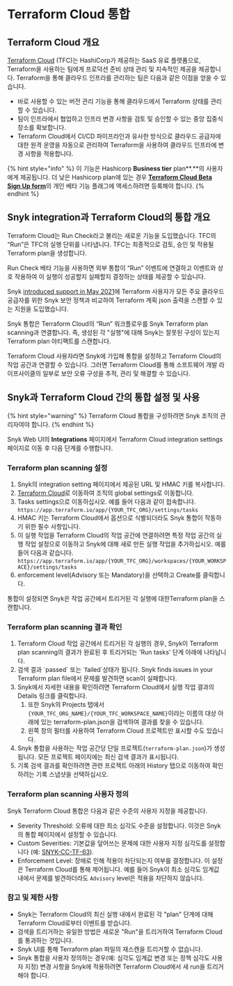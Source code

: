 # Terraform Cloud 통합

## Terraform Cloud 개요

[Terraform Cloud](https://www.terraform.io/cloud) (TFC)는 HashiCorp가 제공하는 SaaS 유료 플랫폼으로, Terraform을 사용하는 팀에게 프로덕션 준비 상태 관리 및 지속적인 제공을 제공합니다. Terraform을 통해 클라우드 인프라를 관리하는 팀은 다음과 같은 이점을 얻을 수 있습니다.

* 바로 사용할 수 있는 버전 관리 기능을 통해 클라우드에서 Terraform 상태를 관리할 수 있습니다.
* 팀이 인프라에서 협업하고 인프라 변경 사항을 검토 및 승인할 수 있는 중앙 집중식 장소를 확보합니다.
* Terraform Cloud에서 CI/CD 파이프라인과 유사한 방식으로 클라우드 공급자에 대한 원격 운영을 자동으로 관리하여 Terraform을 사용하여 클라우드 인프라에 변경 사항을 적용합니다.

{% hint style="info" %}
이 기능은 Hashicorp **Business tier** plan\*\*.\*\*의 사용자에게 제공됩니다. 더 낮은 Hashicorp plan에 있는 경우 [**Terraform Cloud Beta Sign Up form**](http://hashi.co/tfc-beta)의 개인 베타 기능 플래그에 액세스하려면 등록해야 합니다.
{% endhint %}

## **Snyk integration**과 **Terraform Cloud**의 통합 개요

Terraform Cloud는 Run Check라고 불리는 새로운 기능을 도입했습니다. TFC의 “Run”은 TFC의 실행 단위를 나타냅니다. TFC는 최종적으로 검토, 승인 및 적용될 Terraform plan을 생성합니다.

Run Check 베타 기능을 사용하면 외부 통합이 “Run” 이벤트에 연결하고 이벤트와 상호 작용하여 이 실행이 성공할지 실패할지 결정하는 상태를 제공할 수 있습니다.

Snyk [introduced support in May 2021](https://snyk.io/blog/prevent-cloud-misconfigurations-hashicorp-terraform-snyk-iac/)에 Terraform 사용자가 모든 주요 클라우드 공급자를 위한 Snyk 보안 정책과 비교하여 Terraform 계획 json 출력을 스캔할 수 있는 지원을 도입했습니다.

Snyk 통합은 Terraform Cloud의 “Run” 워크플로우를 Snyk Terraform plan scanning과 연결합니다. 즉, 생성된 각 "실행"에 대해 Snyk는 잘못된 구성이 있는지 Terraform plan 아티팩트를 스캔합니다.

Terraform Cloud 사용자라면 Snyk에 가입해 통합을 설정하고 Terraform Cloud의 작업 공간과 연결할 수 있습니다. 그러면 Terraform Cloud를 통해 소프트웨어 개발 라이프사이클의 일부로 보안 오류 구성을 추적, 관리 및 해결할 수 있습니다.

## Snyk과 Terraform Cloud 간의 통합 설정 및 사용

{% hint style="warning" %}
Terraform Cloud 통합을 구성하려면 Snyk 조직의 관리자여야 합니다.
{% endhint %}

Snyk Web UI의 **Integrations** 페이지에서 Terraform Cloud integration settings 페이지로 이동 후 다음 단계를 수행합니다.

### Terraform plan scanning 설정

1. Snyk의 integration setting 페이지에서 제공된 URL 및 HMAC 키를 복사합니다.
2. [Terraform Cloud](https://app.terraform.io)로 이동하여 조직의 global settings로 이동합니다.
3. Tasks settings으로 이동하십시오. 예를 들어 다음과 같이 접속합니다.\
   `https://app.terraform.io/app/{YOUR_TFC_ORG}/settings/tasks`
4. HMAC 키는 Terraform Cloud에서 옵션으로 식별되더라도 Snyk 통합이 작동하기 위한 필수 사항입니다.
5. 이 실행 작업을 Terraform Cloud의 작업 공간에 연결하려면 특정 작업 공간의 실행 작업 설정으로 이동하고 Snyk에 대해 새로 만든 실행 작업을 추가하십시오. 예를 들어 다음과 같습니다.\
   `https://app.terraform.io/app/{YOUR_TFC_ORG}/workspaces/{YOUR_WORKSPACE}/settings/tasks`
6. enforcement level(Advisory 또는 Mandatory)을 선택하고 Create를 클릭합니다.

통합이 설정되면 Snyk은 작업 공간에서 트리거된 각 실행에 대한Terraform plan을 스캔합니다.

### Terraform plan scanning 결과 확인

1. Terraform Cloud 작업 공간에서 트리거된 각 실행의 경우, Snyk이 Terraform plan scanning의 결과가  완료된 후 트리거되는 'Run tasks' 단계 아래에 나타납니다.
2. 검색 결과 \`passed\` 또는 \`failed\`상태가 됩니다. Snyk finds issues in your Terraform plan file에서 문제를 발견하면 scan이 실패합니다.
3. Snyk에서 자세한 내용을 확인하려면 Terraform Cloud에서 실행 작업 결과의 Details 링크를 클릭합니다.
   1. 또한 Snyk의 Projects 탭에서`{YOUR_TFC_ORG_NAME}/{YOUR_TFC_WORKSPACE_NAME}`이라는 이름의 대상 아래에 있는 terraform-plan.json을 검색하여 결과를 찾을 수 있습니다.
   2. 왼쪽 창의 필터를 사용하여 Terraform Cloud 프로젝트만 표시할 수도 있습니다.
4. Snyk 통합을 사용하는 작업 공간당 단일 프로젝트(`terraform-plan.json`)가 생성됩니다. 모든 프로젝트 페이지에는 최신 검색 결과가 표시됩니다.
5. 기록 검색 결과를 확인하려면 관련 프로젝트 아래의 History 탭으로 이동하여 확인하려는 기록 스냅샷을 선택하십시오.

### Terraform plan scanning 사용자 정의

Snyk Terraform Cloud 통합은 다음과 같은 수준의 사용자 지정을 제공합니다.

* Severity Threshold: 오류에 대한 최소 심각도 수준을 설정합니다. 이것은 Snyk의 통합 페이지에서 설정할 수 있습니다.
* Custom Severities: 기본값을 덮어쓰는 문제에 대한 사용자 지정 심각도를 설정합니다 (예: [SNYK-CC-TF-63](https://snyk.io/security-rules/SNYK-CC-TF-63)).
* Enforcement Level: 장애로 인해 적용이 차단되는지 여부를 결정합니다. 이 설정은 Terraform Cloud를 통해 제어됩니다. 예를 들어 Snyk이 최소 심각도 임계값 내에서 문제를 발견하더라도 `Advisory` level은 적용을 차단하지 않습니다.

### 참고 및 제한 사항

* Snyk는 Terraform Cloud의 최신 실행 내에서 완료된 각 "plan" 단계에 대해 Terraform Cloud로부터 이벤트를 받습니다.
* 검색을 트리거하는 유일한 방법은 새로운 "Run"을 트리거하여 Terraform Cloud를 통과하는 것입니다.
* Snyk UI를 통해 Terraform plan 파일의 재스캔을 트리거할 수 없습니다.
* Snyk 통합을 사용자 정의하는 경우(예: 심각도 임계값 변경 또는 정책 심각도 사용자 지정) 변경 사항을 Snyk에 적용하려면 Terraform Cloud에서 새 run을 트리거해야 합니다.
